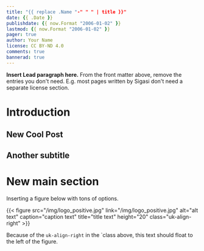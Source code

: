 ```yaml
---
title: "{{ replace .Name "-" " " | title }}"
date: {{ .Date }}
publishdate: {{ now.Format "2006-01-02" }}
lastmod: {{ now.Format "2006-01-02" }}
pager: true
author: Your Name
license: CC BY-ND 4.0
comments: true
bannerad: true
---
```

**Insert Lead paragraph here.**
From the front matter above, remove the entries you don't need.
E.g. most pages written by Sigasi don't need a separate license section.

# Introduction
## New Cool Post
## Another subtitle

# New main section
Inserting a figure below with tons of options.

{{< figure src="/img/logo_positive.jpg" link="/img/logo_positive.jpg" alt="alt text" caption="caption text" title="title text" height="20" class="uk-align-right" >}}

Because of the `uk-align-right` in the `class above, this text should float to the left of the figure.
